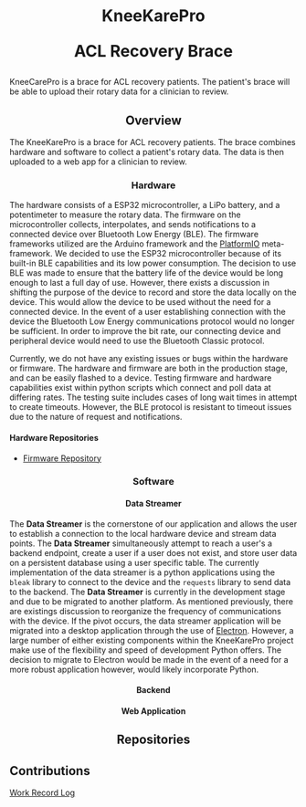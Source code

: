 <div align="center">
  <h1>KneeKarePro</hjson>
  <p>ACL Recovery Brace</p>
</div>
KneeCarePro is a brace for ACL recovery patients. The patient's brace will be able to upload their rotary data for a clinician to review.

<div align="center">
  <h2>Overview</h2>
</div>
The KneeKarePro is a brace for ACL recovery patients. The brace combines hardware and software to collect a patient's rotary data. The data is then uploaded to a web app for a clinician to review.

<div align="center">
  <h3>Hardware</h3>
</div>

The hardware consists of a ESP32 microcontroller, a LiPo battery, and a potentimeter to measure the rotary data. The firmware on the microcontroller collects, interpolates, and sends notifications to a connected device over Bluetooth Low Energy (BLE). The firmware frameworks utilized are the Arduino framework and the [PlatformIO](https://platformio.org) meta-framework. We decided to use the ESP32 microcontroller because of its built-in BLE capabilities and its low power consumption. The decision to use BLE was made to ensure that the battery life of the device would be long enough to last a full day of use. However, there exists a discussion in shifting the purpose of the device to record and store the data locally on the device. This would allow the device to be used without the need for a connected device. In the event of a user establishing connection with the device the Bluetooth Low Energy communications protocol would no longer be sufficient. In order to improve the bit rate, our connecting device and peripheral device would need to use the Bluetooth Classic protocol.

Currently, we do not have any existing issues or bugs within the hardware or firmware. The hardware and firmware are both in the production stage, and can be easily flashed to a device. Testing firmware and hardware capabilities exist within python scripts which connect and poll data at differing rates. The testing suite includes cases of long wait times in attempt to create timeouts. However, the BLE protocol is resistant to timeout issues due to the nature of request and notifications.

#### Hardware Repositories
- [Firmware Repository](https://github.com/KneeKarePro/KneeKareProFirmware)

<div align="center">
  <h3>Software</h3>
</div>

<div align="center">
  <h4> Data Streamer </h4>
</div>

The **Data Streamer** is the cornerstone of our application and allows the user to establish a connection to the local hardware device and stream data points. The **Data Streamer** simultaneously attempt to reach a user's a backend endpoint, create a user if a user does not exist, and store user data on a persistent database using a user specific table. The currently implementation of the data streamer is a python applications using the `bleak` library to connect to the device and the `requests` library to send data to the backend. The **Data Streamer** is currently in the development stage and due to be migrated to another platform. As mentioned previously, there are existings discussion to reorganize the frequency of communications with the device. If the pivot occurs, the data streamer application will be migrated into a desktop application through the use of [Electron](https://www.electronjs.org/). However, a large number of either existing components within the KneeKarePro project make use of the flexibility and speed of development Python offers. The decision to migrate to Electron would be made in the event of a need for a more robust application however, would likely incorporate Python.

<div align="center">
  <h4> Backend </h4>
</div>

<div align="center">
  <h4> Web Application
</div>

<div align="center">
  <h2> Repositories </h2>
</div>



## Contributions
[Work Record Log](https://kneekarepro.blogspot.com/)